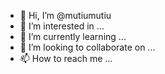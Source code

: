 - 👋 Hi, I’m @mutiumutiu
- 👀 I’m interested in ...
- 🌱 I’m currently learning ...
- 💞️ I’m looking to collaborate on ...
- 📫 How to reach me ...

<!---
mutiumutiu/mutiumutiu is a ✨ special ✨ repository because its `README.md` (this file) appears on your GitHub profile.
You can click the Preview link to take a look at your changes.
--->

